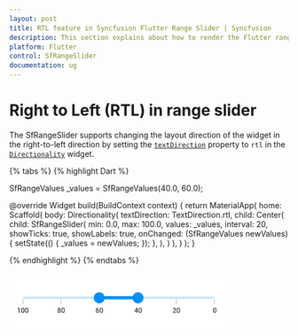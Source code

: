 ```yaml
---
layout: post
title: RTL feature in Syncfusion Flutter Range Slider | Syncfusion
description: This section explains about how to render the Flutter range slider in right to left direction using Directionality widget.
platform: Flutter
control: SfRangeSlider
documentation: ug
---
```


# Right to Left (RTL) in range slider

The SfRangeSlider supports changing the layout direction of the widget in the right-to-left direction by setting the [`textDirection`](https://api.flutter.dev/flutter/widgets/Directionality/textDirection.html) property to `rtl` in the [`Directionality`](https://api.flutter.dev/flutter/widgets/Directionality-class.html) widget.

{% tabs %}
{% highlight Dart %}

SfRangeValues _values = SfRangeValues(40.0, 60.0);

@override
Widget build(BuildContext context) {
    return MaterialApp(
        home: Scaffold(
            body: Directionality(
              textDirection: TextDirection.rtl,
              child: Center(
                child: SfRangeSlider(
                  min: 0.0,
                  max: 100.0,
                  values: _values,
                  interval: 20,
                  showTicks: true,
                  showLabels: true,
                  onChanged: (SfRangeValues newValues){
                    setState(() {
                      _values = newValues;
                    });
                  },
                ),
              )
            ),
        )
    );
}

{% endhighlight %}
{% endtabs %}

![RTL support](images/right-to-left/right-to-left-support.png)
